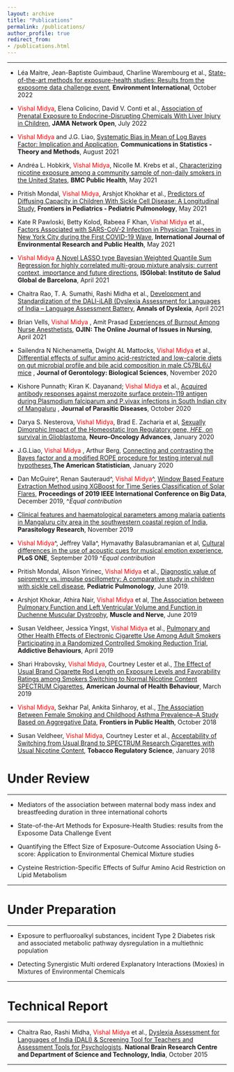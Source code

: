 ```yaml
---
layout: archive
title: "Publications"
permalink: /publications/
author_profile: true
redirect_from: 
- /publications.html
---
```


--- 

* <span style="text-align: justify"> Léa Maitre, Jean-Baptiste Guimbaud, Charline Warembourg et al., <span style ="color:purple"> [State-of-the-art methods for exposure-health studies: Results from the exposome data challenge event](https://www.sciencedirect.com/science/article/pii/S016041202200349X)</span>, **Environment International**, October 2022 </span>

* <span style="text-align: justify"> <span style ="color:red">Vishal Midya</span>, Elena Colicino, David V. Conti et al., <span style ="color:purple"> [Association of Prenatal Exposure to Endocrine-Disrupting Chemicals With Liver Injury in Children](https://jamanetwork.com/journals/jamanetworkopen/fullarticle/2793915)</span>, **JAMA Network Open**, July 2022 </span>

* <span style="text-align: justify"> <span style ="color:red">Vishal Midya</span> and J.G. Liao, <span style ="color:purple"> [Systematic Bias in Mean of Log Bayes Factor: Implication and Application](https://www.tandfonline.com/doi/full/10.1080/03610926.2021.1970768)</span>, **Communications in Statistics - Theory and Methods**, August 2021 </span>

*  <span style="text-align: justify"> Andréa L. Hobkirk, <span style ="color:red">Vishal Midya</span>, Nicolle M. Krebs et al.,  <span style ="color:purple"> [Characterizing nicotine exposure among a community sample of non-daily smokers in the United States](https://doi.org/10.1186/s12889-021-11052-9)</span>, **BMC Public Health**, May 2021 </span>

* <span style="text-align: justify"> Pritish Mondal, <span style ="color:red">Vishal Midya</span>, Arshjot Khokhar et al.,  <span style ="color:purple"> [Predictors of Diffusing Capacity in Children With Sickle Cell Disease: A Longitudinal Study](https://doi.org/10.3389/fped.2021.678174)</span>, **Frontiers in Pediatrics - Pediatric Pulmonology**, May 2021 </span>

* <span style="text-align: justify"> Kate R Pawloski, Betty Kolod, Rabeea F Khan, <span style ="color:red">Vishal Midya</span> et al., <span style ="color:purple"> [Factors Associated with SARS-CoV-2 Infection in Physician Trainees in New York City during the First COVID-19 Wave](https://www.mdpi.com/1660-4601/18/10/5274)</span>, **International Journal of Environmental Research and Public Health**, May 2021 </span>

*  <span style="text-align: justify"> <span style ="color:red">Vishal Midya</span> <span style ="color:purple"> [A Novel LASSO type Bayesian Weighted Quantile Sum Regression for highly correlated multi-group mixture analysis: current context, importance and future directions](https://policycommons.net/artifacts/2016311/a-novel-lasso-type-bayesian-weighted-quantile-sum-regression-for-highly-correlated-multi-group-mixture-analysis/2768754/)</span>, **ISGlobal: Instituto de Salud Global de Barcelona**, April 2021 </span>

  
* <span style="text-align: justify"> Chaitra Rao, T. A. Sumathi, Rashi Midha et al., <span style ="color:purple"> [Development and Standardization of the DALI-iLAB (Dyslexia Assessment for Languages of India – Language Assessment Battery](https://link.springer.com/article/10.1007/s11881-021-00227-z)</span>, **Annals of Dyslexia**, April 2021 </span>

* <span style="text-align: justify"> Brian Vells, <span style ="color:red">Vishal Midya</span> , Amit Prasad <span style ="color:purple"> [Experiences of Burnout Among Nurse Anesthetists](https://ojin.nursingworld.org/MainMenuCategories/ANAMarketplace/ANAPeriodicals/OJIN/TableofContents/Vol-26-2021/No2-May-2021/Articles-Previous-Topics/Burnout-Among-Nurse-Anesthetists.html)</span>, **OJIN: The Online Journal of Issues in Nursing**, April 2021 </span>

*  <span style="text-align: justify"> Sailendra N Nichenametla, Dwight AL Mattocks, <span style ="color:red">Vishal Midya</span> et al., <span style ="color:purple"> [Differential effects of sulfur amino acid-restricted and low-calorie diets on gut microbial profile and bile acid composition in male C57BL6/J mice](https://academic.oup.com/biomedgerontology/advance-article/doi/10.1093/gerona/glaa270/5940738) </span>, **Journal of Gerontology: Biological Sciences**, November 2020 </span> 

* <span style="text-align: justify"> Kishore Punnath; Kiran K. Dayanand; <span style ="color:red">Vishal Midya</span> et al., <span style ="color:purple"> [Acquired antibody responses against merozoite surface protein-119 antigen during Plasmodium falciparum and P.vivax infections in South Indian city of Mangaluru](https://link.springer.com/article/10.1007%2Fs12639-020-01288-4) </span>, **Journal of Parasitic Diseases**, October 2020 </span>

* <span style="text-align: justify"> Darya S. Nesterova, <span style ="color:red">Vishal Midya</span>, Brad E. Zacharia et al, <span style ="color:purple"> [Sexually Dimorphic Impact of the Homeostatic Iron Regulatory gene, _HFE_, on survival in Glioblastoma](https://academic.oup.com/noa/advance-article/doi/10.1093/noajnl/vdaa001/5696853)</span>, **Neuro-Oncology Advances**, January 2020 </span>

* <span style="text-align: justify"> J.G.Liao, <span style ="color:red">Vishal Midya</span> , Arthur Berg,<span style ="color:purple"> [Connecting and contrasting the Bayes factor and a modified ROPE procedure for testing interval null hypotheses](https://doi.org/10.1080/00031305.2019.1701550)</span>,**The American Statistician**, January 2020 </span>

* <span style="text-align: justify"> Dan McGuire^, Renan Sauteraud^, <span style ="color:red">Vishal Midya</span>^, <span style ="color:purple"> [Window Based Feature Extraction Method using XGBoost for Time Series Classification of Solar Flares](https://ieeexplore.ieee.org/document/9006212)</span>,  **Proceedings of 2019 IEEE International Conference on Big Data**, December 2019, ^_Equal contribution_</span>

* <span style="text-align: justify"> <span style ="color:purple">[Clinical features and haematological parameters among malaria patients in Mangaluru city area in the southwestern coastal region of India](https://doi.org/10.1007/s00436-019-06540-2)</span>, **Parasitology Research**, November 2019 </span>

* <span style="text-align: justify"> <span style ="color:red">Vishal Midya</span>^, Jeffrey Valla^, Hymavathy Balasubramanian et al, <span style ="color:purple"> [Cultural differences in the use of acoustic cues for musical emotion experience](https://doi.org/10.1371/journal.pone.0222380)</span>, **PLoS ONE**, September 2019 ^_Equal contribution_</span>

* <span style="text-align: justify"> Pritish Mondal, Alison Yirinec, <span style ="color:red">Vishal Midya</span> et al.,<span style ="color:purple"> [Diagnostic value of spirometry vs. impulse oscillometry: A comparative study in children with sickle cell disease](https://onlinelibrary.wiley.com/doi/abs/10.1002/ppul.24382)</span>, **Pediatric Pulmonology**, June 2019. </span>

* <span style="text-align: justify"> Arshjot Khokar, Athira Nair, <span style ="color:red">Vishal Midya</span> et al,<span style ="color:purple"> [The Association between Pulmonary Function and Left Ventricular Volume and Function in Duchenne Muscular Dystrophy](https://doi.org/10.1002/mus.26623)</span>, **Muscle and Nerve**, June 2019 </span>


* <span style="text-align: justify"> Susan Veldheer, Jessica Yingst, <span style ="color:red">Vishal Midya</span> et al.,<span style ="color:purple"> [Pulmonary and Other Health Effects of Electronic Cigarette Use Among Adult Smokers Participating in a Randomized Controlled Smoking Reduction Trial](https://doi.org/10.1016/j.addbeh.2018.10.041)</span>, **Addictive Behaviours**, April 2019 </span>

* <span style="text-align: justify"> Shari Hrabovsky, <span style ="color:red">Vishal Midya</span>, Courtney Lester et al.,<span style ="color:purple"> [The Effect of Usual Brand Cigarette Rod Length on Exposure Levels and Favorability Ratings among Smokers Switching to Normal Nicotine Content SPECTRUM Cigarettes](https://doi.org/10.5993/AJHB.43.2.14)</span>, **American Journal of Health Behaviour**, March 2019 </span>

* <span style="text-align: justify"> <span style ="color:red">Vishal Midya</span>, Sekhar Pal, Ankita Sinharoy, et al.,<span style ="color:purple"> [The Association Between Female Smoking and Childhood Asthma Prevalence–A Study Based on Aggregative Data](https://doi.org/10.3389/fpubh.2018.00295)</span>, **Frontiers in Public Health**, October 2018 </span>

* <span style="text-align: justify"> Susan Veldheer, <span style ="color:red">Vishal Midya</span>, Courtney Lester et al.,<span style ="color:purple"> [Acceptability of Switching from Usual Brand to SPECTRUM Research Cigarettes with Usual Nicotine Content](https://doi.org/10.18001/TRS.4.1.4)</span>, **Tobacco Regulatory Science**, January 2018 </span>



# Under Review

--- 

* <span style="text-align: justify"> Mediators of the association between maternal body mass index and breastfeeding duration in three international cohorts  </span>

* <span style="text-align: justify"> State-of-the-Art Methods for Exposure-Health Studies: results from the Exposome Data Challenge Event </span>

* <span style="text-align: justify"> Quantifying the Effect Size of Exposure-Outcome Association Using δ-score: Application to Environmental Chemical Mixture studies </span>

* <span style="text-align: justify"> Cysteine Restriction-Specific Effects of Sulfur Amino Acid Restriction on Lipid Metabolism </span>

---

# Under Preparation

---

* <span style="text-align: justify"> Exposure to perfluoroalkyl substances, incident Type 2 Diabetes risk and associated metabolic pathway dysregulation in a multiethnic population </span>

* <span style="text-align: justify"> Detecting Synergistic Multi ordered Explanatory Interactions (Moxies) in Mixtures of Environmental Chemicals </span>

---

# Technical Report 

---

* <span style="text-align: justify"> Chaitra Rao, Rashi Midha, <span style ="color:red">Vishal Midya</span> et al.,<span style ="color:purple"> [Dyslexia Assessment for Languages of India (DALI) & Screening Tool for Teachers and Assessment Tools for Psychologists](http://14.139.62.11/DALI/index.php)</span>. **National Brain Research Centre and Department of Science and Technology, India**, October 2015 </span>

---

